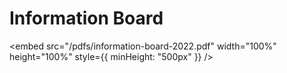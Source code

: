 # Information Board

<embed src="/pdfs/information-board-2022.pdf" width="100%" height="100%" style={{ minHeight: "500px" }} />
